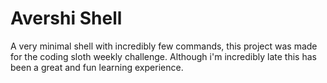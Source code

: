 # Avershi Shell
A very minimal shell with incredibly few commands, this project was made for the coding sloth weekly challenge. Although i'm incredibly late this has been a great and fun learning experience.
